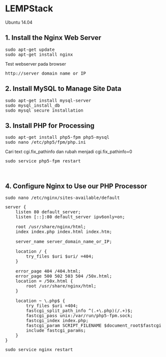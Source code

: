 # LEMPStack
Ubuntu 14.04
</br>
<h2>1. Install the Nginx Web Server</h2>
<pre>sudo apt-get update
sudo apt-get install nginx</pre>
Test webserver pada browser
<p><pre>http://server_domain_name_or_IP</pre>
<h2>2. Install MySQL to Manage Site Data</h2>
<pre>sudo apt-get install mysql-server
sudo mysql_install_db
sudo mysql_secure_installation</pre>
<h2>3. Install PHP for Processing</h2>
<pre>sudo apt-get install php5-fpm php5-mysql
sudo nano /etc/php5/fpm/php.ini</pre>
Cari text cgi.fix_pathinfo dan rubah menjadi cgi.fix_pathinfo=0
<pre>sudo service php5-fpm restart</pre>
</br>
<h2>4. Configure Nginx to Use our PHP Processor</h2>
<pre>sudo nano /etc/nginx/sites-available/default</pre>
  
<pre>
server {
    listen 80 default_server;
    listen [::]:80 default_server ipv6only=on;

    root /usr/share/nginx/html;
    index <span class="highlight">index.php</span> index.html index.htm;

    server_name <span class="highlight">server_domain_name_or_IP</span>;

    location / {
        try_files $uri $uri/ =404;
    }

    <span class="highlight">error_page 404 /404.html;</span>
    <span class="highlight">error_page 500 502 503 504 /50x.html;</span>
    <span class="highlight">location = /50x.html {</span>
        <span class="highlight">root /usr/share/nginx/html;</span>
    <span class="highlight">}</span>

    <span class="highlight">location ~ \.php$ {</span>
        <span class="highlight">try_files $uri =404;</span>
        <span class="highlight">fastcgi_split_path_info ^(.+\.php)(/.+)$;</span>
        <span class="highlight">fastcgi_pass unix:/var/run/php5-fpm.sock;</span>
        <span class="highlight">fastcgi_index index.php;</span>
        <span class="highlight">fastcgi_param SCRIPT_FILENAME $document_root$fastcgi_script_name;</span>
        <span class="highlight">include fastcgi_params;</span>
    <span class="highlight">}</span>
}
</pre>
<p><pre>sudo service nginx restart</pre>
